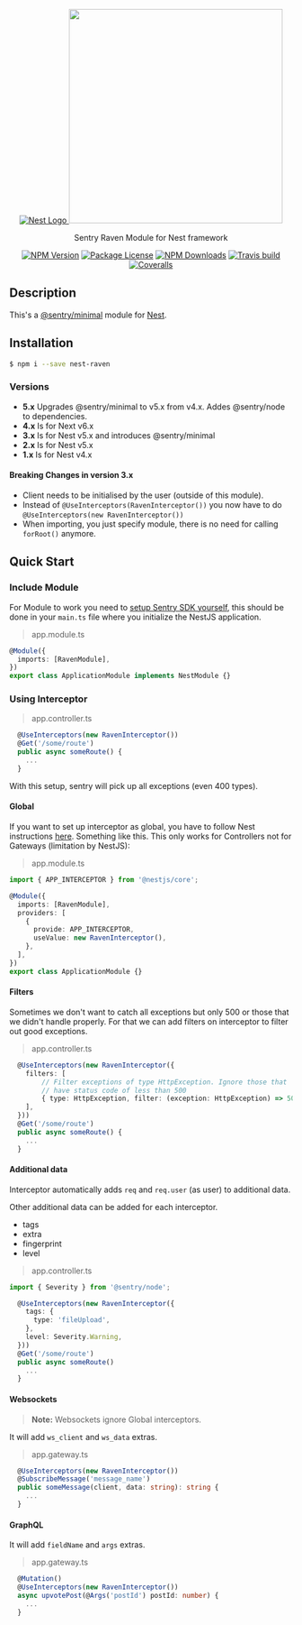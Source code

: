<p align="center">
  <a href="http://nestjs.com/" target="blank"><img src="http://kamilmysliwiec.com/public/nest-logo.png#1" alt="Nest Logo" />   </a>
  <a href="https://sentry.io" target="_blank"><img src="https://sentry-brand.storage.googleapis.com/sentry-logo-black.png" width="380"></a>
</p>

<p align="center">Sentry Raven Module for Nest framework</p>

<p align="center">
<a href="https://www.npmjs.com/package/nest-raven"><img src="https://img.shields.io/npm/v/nest-raven.svg" alt="NPM Version" /></a>
<a href="https://www.npmjs.com/package/nest-raven"><img src="https://img.shields.io/npm/l/nest-raven.svg" alt="Package License" /></a>
<a href="https://www.npmjs.com/package/nest-raven"><img src="https://img.shields.io/npm/dm/nest-raven.svg" alt="NPM Downloads" /></a>
<a href="https://travis-ci.org/mentos1386/nest-raven"><img src="https://travis-ci.org/mentos1386/nest-raven.svg?branch=master" alt="Travis build" /></a>
<a href="https://coveralls.io/github/mentos1386/nest-raven"><img src="https://coveralls.io/repos/github/mentos1386/nest-raven/badge.svg?branch=master" alt="Coveralls" /></a>
</p>

## Description

This's a [@sentry/minimal](https://github.com/getsentry/sentry-javascript/tree/master/packages/minimal) module for [Nest](https://github.com/nestjs/nest).

## Installation

```bash
$ npm i --save nest-raven
```

### Versions

- **5.x** Upgrades @sentry/minimal to v5.x from v4.x. Addes @sentry/node to dependencies.
- **4.x** Is for Next v6.x
- **3.x** Is for Nest v5.x and introduces @sentry/minimal
- **2.x** Is for Nest v5.x
- **1.x** Is for Nest v4.x

#### Breaking Changes in version 3.x

- Client needs to be initialised by the user (outside of this module).
- Instead of `@UseInterceptors(RavenInterceptor())` you now have to do `@UseInterceptors(new RavenInterceptor())`
- When importing, you just specify module, there is no need for calling `forRoot()` anymore.

## Quick Start

### Include Module

For Module to work you need to [setup Sentry SDK yourself](https://docs.sentry.io/error-reporting/quickstart/?platform=node),
this should be done in your `main.ts` file where you initialize the NestJS application.

> app.module.ts

```ts
@Module({
  imports: [RavenModule],
})
export class ApplicationModule implements NestModule {}
```

### Using Interceptor

> app.controller.ts

```ts
  @UseInterceptors(new RavenInterceptor())
  @Get('/some/route')
  public async someRoute() {
    ...
  }
```

With this setup, sentry will pick up all exceptions (even 400 types).

#### Global

If you want to set up interceptor as global, you have to follow Nest
instructions [here](https://docs.nestjs.com/interceptors). Something like
this. This only works for Controllers not for Gateways (limitation by NestJS):

> app.module.ts

```ts
import { APP_INTERCEPTOR } from '@nestjs/core';

@Module({
  imports: [RavenModule],
  providers: [
    {
      provide: APP_INTERCEPTOR,
      useValue: new RavenInterceptor(),
    },
  ],
})
export class ApplicationModule {}
```

#### Filters

Sometimes we don't want to catch all exceptions but only 500 or those
that we didn't handle properly. For that we can add filters on interceptor
to filter out good exceptions.

> app.controller.ts

```ts
  @UseInterceptors(new RavenInterceptor({
    filters: [
        // Filter exceptions of type HttpException. Ignore those that
        // have status code of less than 500
        { type: HttpException, filter: (exception: HttpException) => 500 > exception.getStatus() }
    ],
  }))
  @Get('/some/route')
  public async someRoute() {
    ...
  }
```

#### Additional data

Interceptor automatically adds `req` and `req.user` (as user) to additional data.

Other additional data can be added for each interceptor.

- tags
- extra
- fingerprint
- level

> app.controller.ts

```ts
import { Severity } from '@sentry/node';

  @UseInterceptors(new RavenInterceptor({
    tags: {
      type: 'fileUpload',
    },
    level: Severity.Warning,
  }))
  @Get('/some/route')
  public async someRoute()
    ...
  }
```

#### Websockets

> **Note:** Websockets ignore Global interceptors.

It will add `ws_client` and `ws_data` extras.

> app.gateway.ts

```ts
  @UseInterceptors(new RavenInterceptor())
  @SubscribeMessage('message_name')
  public someMessage(client, data: string): string {
    ...
  }
```

#### GraphQL

It will add `fieldName` and `args` extras.

> app.gateway.ts

```ts
  @Mutation()
  @UseInterceptors(new RavenInterceptor())
  async upvotePost(@Args('postId') postId: number) {
    ...
  }
```
